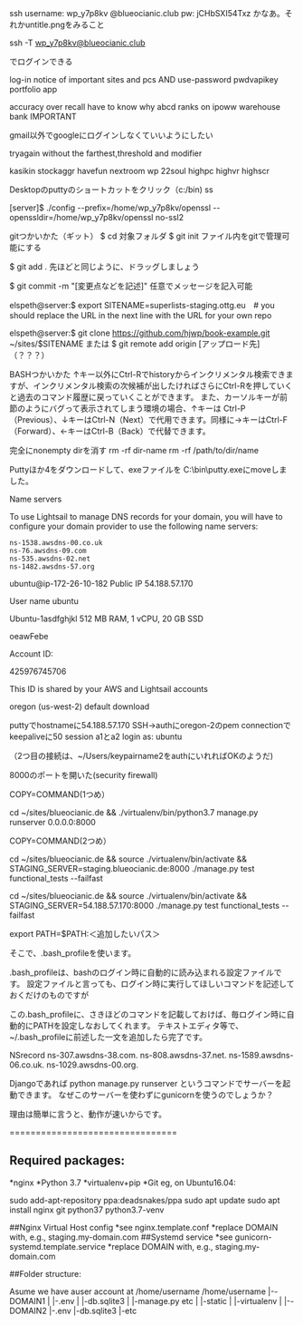  

ssh username: wp_y7p8kv
             @blueocianic.club
pw: jCHbSXI54Txz
かなあ。それかuntitle.pngをみること

ssh -T wp_y7p8kv@blueocianic.club

でログインできる

log-in notice of important sites and pcs AND use-password
pwdvapikey
portfolio app

accuracy over recall
have to know why abcd ranks on ipoww
warehouse bank IMPORTANT

gmail以外でgoogleにログインしなくていいようにしたい

tryagain without the farthest,threshold and modifier

kasikin stockaggr havefun nextroom wp 22soul
highpc highvr highscr


Desktopのputtyのショートカットをクリック（c:/bin)
ss


[server]$ ./config --prefix=/home/wp_y7p8kv/openssl --openssldir=/home/wp_y7p8kv/openssl no-ssl2

gitつかいかた（ギット）
$ cd 対象フォルダ
$ git init
ファイル内をgitで管理可能にする

$ git add .
先ほどと同じように、ドラッグしましょう

$ git commit -m "[変更点などを記述]"
任意でメッセージを記入可能


elspeth@server:$ export SITENAME=superlists-staging.ottg.eu　# you should replace the URL in the next line with the URL for your own repo

elspeth@server:$ git clone https://github.com/hjwp/book-example.git ~/sites/$SITENAME
または
$ git remote add origin [アップロード先]（？？？）

BASHつかいかた
↑キー以外にCtrl-Rでhistoryからインクリメンタル検索できますが、インクリメンタル検索の次候補が出したければさらにCtrl-Rを押していくと過去のコマンド履歴に戻っていくことができます。
また、カーソルキーが前節のようにバグって表示されてしまう環境の場合、↑キーは Ctrl-P（Previous）、↓キーはCtrl-N（Next）で代用できます。同様に→キーはCtrl-F（Forward）、←キーはCtrl-B（Back）で代替できます。

完全にnonempty dirを消す
rm -rf dir-name
rm -rf /path/to/dir/name

Puttyほか4をダウンロードして、exeファイルを
C:\bin\putty.exeにmoveしました。

Name servers

To use Lightsail to manage DNS records for your domain, you will have to configure your domain provider to use the following name servers:

    ns-1538.awsdns-00.co.uk
    ns-76.awsdns-09.com
    ns-535.awsdns-02.net
    ns-1482.awsdns-57.org

ubuntu@ip-172-26-10-182
Public IP
54.188.57.170

User name
ubuntu


Ubuntu-1asdfghjkl
512 MB RAM, 1 vCPU, 20 GB SSD

oeawFebe

Account ID:

425976745706

This ID is shared by your AWS and Lightsail accounts

oregon (us-west-2)
default download

puttyでhostnameに54.188.57.170
SSH→authにoregon-2のpem
connectionでkeepaliveに50
session a1とa2
login as: ubuntu

（2つ目の接続は、~/Users/keypairname2をauthにいれればOKのようだ)

8000のポートを開いた(security firewall)


COPY=COMMAND(1つめ）

cd ~/sites/blueocianic.de && ./virtualenv/bin/python3.7 manage.py runserver 0.0.0.0:8000

COPY=COMMAND(2つめ）

cd ~/sites/blueocianic.de && source ./virtualenv/bin/activate && STAGING_SERVER=staging.blueocianic.de:8000 ./manage.py test functional_tests --failfast

cd ~/sites/blueocianic.de && source ./virtualenv/bin/activate && STAGING_SERVER=54.188.57.170:8000 ./manage.py test functional_tests --failfast

export PATH=$PATH:＜追加したいパス＞

そこで、.bash_profileを使います。

.bash_profileは、bashのログイン時に自動的に読み込まれる設定ファイルです。
設定ファイルと言っても、ログイン時に実行してほしいコマンドを記述しておくだけのものですが

この.bash_profileに、さきほどのコマンドを記載しておけば、毎ログイン時に自動的にPATHを設定しなおしてくれます。
テキストエディタ等で、~/.bash_profileに前述した一文を追加したら完了です。

NSrecord
ns-307.awsdns-38.com. 
ns-808.awsdns-37.net. 
ns-1589.awsdns-06.co.uk. 
ns-1029.awsdns-00.org.

Djangoであれば python manage.py runserver というコマンドでサーバーを起動できます。 なぜこのサーバーを使わずにgunicornを使うのでしょうか？

理由は簡単に言うと、動作が速いからです。


================================
## Required packages:
*nginx
*Python 3.7
*virtualenv+pip
*Git
eg, on Ubuntu16.04:

sudo add-apt-repository ppa:deadsnakes/ppa
sudo apt update
sudo apt install nginx git python37 python3.7-venv

##Nginx Virtual Host config
*see nginx.template.conf
*replace DOMAIN with, e.g., staging.my-domain.com
##Systemd service
*see gunicorn-systemd.template.service
*replace DOMAIN with, e.g., staging.my-domain.com

##Folder structure:

Asume we have auser account at /home/username
/home/username
|--DOMAIN1
| |-.env
| |-db.sqlite3
| |-manage.py etc
| |-static
| |-virtualenv
|
|--DOMAIN2
  |-.env
  |-db.sqlite3
  |-etc


